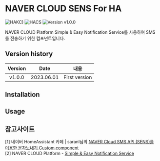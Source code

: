 # NAVER CLOUD SENS For HA

![HAKC)][hakc-shield]
![HACS][hacs-shield]
![Version v1.0.0][version-shield]

NAVER CLOUD Platform Simple &amp; Easy Notification Service를 사용하여 SMS를 전송하기 위한 컴포넌트입니다.


## Version history
| Version | Date        | 내용              |
| :-----: | :---------: | --------------------------------------------------------------------------------------- |
| v1.0.0  | 2023.06.01  | First version  |

## Installation


## Usage


## 참고사이트
[1] 네이버 HomeAssistant 카페 | saranl님의 [NAVER Cloud SMS API (SENS)를 이용한 문자보내기 Custom component](https://cafe.naver.com/koreassistant/12829)<br>
[2] NAVER CLOUD Platform - [Simple & Easy Notification Service](https://www.ncloud.com/product/applicationService/sens)

[version-shield]: https://img.shields.io/badge/version-v1.0.0-orange.svg
[hakc-shield]: https://img.shields.io/badge/HAKC-Enjoy-blue.svg
[hacs-shield]: https://img.shields.io/badge/HACS-Custom-red.svg

